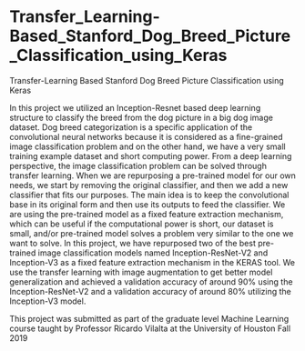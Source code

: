 # Transfer_Learning-Based_Stanford_Dog_Breed_Picture_Classification_using_Keras

Transfer-Learning Based Stanford Dog Breed Picture Classification using Keras

In this project we utilized an Inception-Resnet based deep learning structure to classify the breed from the dog picture in a big dog image dataset. Dog breed categorization is a specific application of the convolutional neural networks because it is considered as a fine-grained image classification problem and on the other hand, we have a very small training example dataset and short computing power. From a deep learning perspective, the image classification problem can be solved through transfer learning. When we are repurposing a pre-trained model for our own needs, we start by removing the original classifier, and then we add a new classifier that fits our purposes. The main idea is to keep the convolutional base in its original form and then use its outputs to feed the classifier. We are using the pre-trained model as a fixed feature extraction mechanism, which can be useful if the computational power is short, our dataset is small, and/or pre-trained model solves a problem very similar to the one we want to solve. In this project, we have repurposed two of the best pre-trained image classification models named Inception-ResNet-V2 and Inception-V3 as a fixed feature extraction mechanism in the KERAS tool. We use the transfer learning with image augmentation to get better model generalization and achieved a validation accuracy of around 90% using the Inception-ResNet-V2 and a validation accuracy of around 80% utilizing the Inception-V3 model.

This project was submitted as part of the graduate level Machine Learning course taught by Professor Ricardo Vilalta at the University of Houston Fall 2019
